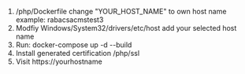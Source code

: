 1. /php/Dockerfile change "YOUR_HOST_NAME" to own host name example: rabacsacmstest3
2. Modfiy Windows/System32/drivers/etc/host add your selected host name
3. Run: docker-compose up -d --build
4. Install generated certification /php/ssl
5. Visit https://yourhostname